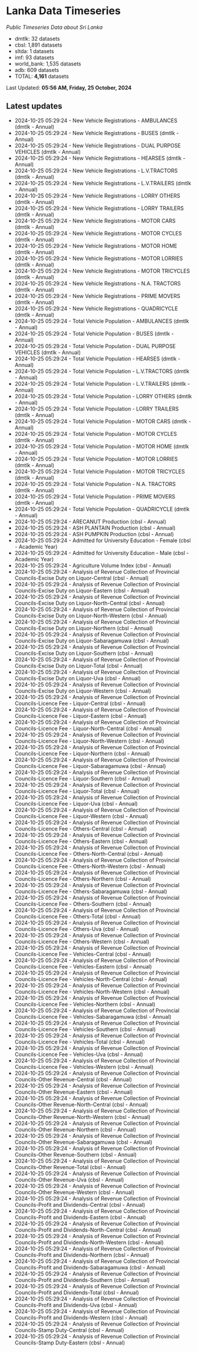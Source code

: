 # Lanka Data Timeseries
*Public Timeseries Data about Sri Lanka*

* dmtlk: 32 datasets
* cbsl: 1,891 datasets
* sltda: 1 datasets
* imf: 93 datasets
* world_bank: 1,535 datasets
* adb: 609 datasets
* TOTAL: **4,161** datasets

Last Updated: **05:56 AM, Friday, 25 October, 2024**

## Latest updates

* 2024-10-25 05:29:24 - New Vehicle Registrations - AMBULANCES (dmtlk - Annual)
* 2024-10-25 05:29:24 - New Vehicle Registrations - BUSES (dmtlk - Annual)
* 2024-10-25 05:29:24 - New Vehicle Registrations - DUAL PURPOSE VEHICLES (dmtlk - Annual)
* 2024-10-25 05:29:24 - New Vehicle Registrations - HEARSES (dmtlk - Annual)
* 2024-10-25 05:29:24 - New Vehicle Registrations - L.V.TRACTORS (dmtlk - Annual)
* 2024-10-25 05:29:24 - New Vehicle Registrations - L.V.TRAILERS (dmtlk - Annual)
* 2024-10-25 05:29:24 - New Vehicle Registrations - LORRY OTHERS (dmtlk - Annual)
* 2024-10-25 05:29:24 - New Vehicle Registrations - LORRY TRAILERS (dmtlk - Annual)
* 2024-10-25 05:29:24 - New Vehicle Registrations - MOTOR CARS (dmtlk - Annual)
* 2024-10-25 05:29:24 - New Vehicle Registrations - MOTOR CYCLES (dmtlk - Annual)
* 2024-10-25 05:29:24 - New Vehicle Registrations - MOTOR HOME (dmtlk - Annual)
* 2024-10-25 05:29:24 - New Vehicle Registrations - MOTOR LORRIES (dmtlk - Annual)
* 2024-10-25 05:29:24 - New Vehicle Registrations - MOTOR TRICYCLES (dmtlk - Annual)
* 2024-10-25 05:29:24 - New Vehicle Registrations - N.A. TRACTORS (dmtlk - Annual)
* 2024-10-25 05:29:24 - New Vehicle Registrations - PRIME MOVERS (dmtlk - Annual)
* 2024-10-25 05:29:24 - New Vehicle Registrations - QUADRICYCLE (dmtlk - Annual)
* 2024-10-25 05:29:24 - Total Vehicle Population - AMBULANCES (dmtlk - Annual)
* 2024-10-25 05:29:24 - Total Vehicle Population - BUSES (dmtlk - Annual)
* 2024-10-25 05:29:24 - Total Vehicle Population - DUAL PURPOSE VEHICLES (dmtlk - Annual)
* 2024-10-25 05:29:24 - Total Vehicle Population - HEARSES (dmtlk - Annual)
* 2024-10-25 05:29:24 - Total Vehicle Population - L.V.TRACTORS (dmtlk - Annual)
* 2024-10-25 05:29:24 - Total Vehicle Population - L.V.TRAILERS (dmtlk - Annual)
* 2024-10-25 05:29:24 - Total Vehicle Population - LORRY OTHERS (dmtlk - Annual)
* 2024-10-25 05:29:24 - Total Vehicle Population - LORRY TRAILERS (dmtlk - Annual)
* 2024-10-25 05:29:24 - Total Vehicle Population - MOTOR CARS (dmtlk - Annual)
* 2024-10-25 05:29:24 - Total Vehicle Population - MOTOR CYCLES (dmtlk - Annual)
* 2024-10-25 05:29:24 - Total Vehicle Population - MOTOR HOME (dmtlk - Annual)
* 2024-10-25 05:29:24 - Total Vehicle Population - MOTOR LORRIES (dmtlk - Annual)
* 2024-10-25 05:29:24 - Total Vehicle Population - MOTOR TRICYCLES (dmtlk - Annual)
* 2024-10-25 05:29:24 - Total Vehicle Population - N.A. TRACTORS (dmtlk - Annual)
* 2024-10-25 05:29:24 - Total Vehicle Population - PRIME MOVERS (dmtlk - Annual)
* 2024-10-25 05:29:24 - Total Vehicle Population - QUADRICYCLE (dmtlk - Annual)
* 2024-10-25 05:29:24 - ARECANUT Production (cbsl - Annual)
* 2024-10-25 05:29:24 - ASH PLANTAIN Production (cbsl - Annual)
* 2024-10-25 05:29:24 - ASH PUMPKIN Production (cbsl - Annual)
* 2024-10-25 05:29:24 - Admitted for University Education - Female (cbsl - Academic Year)
* 2024-10-25 05:29:24 - Admitted for University Education - Male (cbsl - Academic Year)
* 2024-10-25 05:29:24 - Agriculture Volume Index (cbsl - Annual)
* 2024-10-25 05:29:24 - Analysis of Revenue Collection of Provincial Councils-Excise Duty on Liquor-Central (cbsl - Annual)
* 2024-10-25 05:29:24 - Analysis of Revenue Collection of Provincial Councils-Excise Duty on Liquor-Eastern (cbsl - Annual)
* 2024-10-25 05:29:24 - Analysis of Revenue Collection of Provincial Councils-Excise Duty on Liquor-North-Central (cbsl - Annual)
* 2024-10-25 05:29:24 - Analysis of Revenue Collection of Provincial Councils-Excise Duty on Liquor-North-Western (cbsl - Annual)
* 2024-10-25 05:29:24 - Analysis of Revenue Collection of Provincial Councils-Excise Duty on Liquor-Northern (cbsl - Annual)
* 2024-10-25 05:29:24 - Analysis of Revenue Collection of Provincial Councils-Excise Duty on Liquor-Sabaragamuwa (cbsl - Annual)
* 2024-10-25 05:29:24 - Analysis of Revenue Collection of Provincial Councils-Excise Duty on Liquor-Southern (cbsl - Annual)
* 2024-10-25 05:29:24 - Analysis of Revenue Collection of Provincial Councils-Excise Duty on Liquor-Total (cbsl - Annual)
* 2024-10-25 05:29:24 - Analysis of Revenue Collection of Provincial Councils-Excise Duty on Liquor-Uva (cbsl - Annual)
* 2024-10-25 05:29:24 - Analysis of Revenue Collection of Provincial Councils-Excise Duty on Liquor-Western (cbsl - Annual)
* 2024-10-25 05:29:24 - Analysis of Revenue Collection of Provincial Councils-Licence Fee - Liquor-Central (cbsl - Annual)
* 2024-10-25 05:29:24 - Analysis of Revenue Collection of Provincial Councils-Licence Fee - Liquor-Eastern (cbsl - Annual)
* 2024-10-25 05:29:24 - Analysis of Revenue Collection of Provincial Councils-Licence Fee - Liquor-North-Central (cbsl - Annual)
* 2024-10-25 05:29:24 - Analysis of Revenue Collection of Provincial Councils-Licence Fee - Liquor-North-Western (cbsl - Annual)
* 2024-10-25 05:29:24 - Analysis of Revenue Collection of Provincial Councils-Licence Fee - Liquor-Northern (cbsl - Annual)
* 2024-10-25 05:29:24 - Analysis of Revenue Collection of Provincial Councils-Licence Fee - Liquor-Sabaragamuwa (cbsl - Annual)
* 2024-10-25 05:29:24 - Analysis of Revenue Collection of Provincial Councils-Licence Fee - Liquor-Southern (cbsl - Annual)
* 2024-10-25 05:29:24 - Analysis of Revenue Collection of Provincial Councils-Licence Fee - Liquor-Total (cbsl - Annual)
* 2024-10-25 05:29:24 - Analysis of Revenue Collection of Provincial Councils-Licence Fee - Liquor-Uva (cbsl - Annual)
* 2024-10-25 05:29:24 - Analysis of Revenue Collection of Provincial Councils-Licence Fee - Liquor-Western (cbsl - Annual)
* 2024-10-25 05:29:24 - Analysis of Revenue Collection of Provincial Councils-Licence Fee - Others-Central (cbsl - Annual)
* 2024-10-25 05:29:24 - Analysis of Revenue Collection of Provincial Councils-Licence Fee - Others-Eastern (cbsl - Annual)
* 2024-10-25 05:29:24 - Analysis of Revenue Collection of Provincial Councils-Licence Fee - Others-North-Central (cbsl - Annual)
* 2024-10-25 05:29:24 - Analysis of Revenue Collection of Provincial Councils-Licence Fee - Others-North-Western (cbsl - Annual)
* 2024-10-25 05:29:24 - Analysis of Revenue Collection of Provincial Councils-Licence Fee - Others-Northern (cbsl - Annual)
* 2024-10-25 05:29:24 - Analysis of Revenue Collection of Provincial Councils-Licence Fee - Others-Sabaragamuwa (cbsl - Annual)
* 2024-10-25 05:29:24 - Analysis of Revenue Collection of Provincial Councils-Licence Fee - Others-Southern (cbsl - Annual)
* 2024-10-25 05:29:24 - Analysis of Revenue Collection of Provincial Councils-Licence Fee - Others-Total (cbsl - Annual)
* 2024-10-25 05:29:24 - Analysis of Revenue Collection of Provincial Councils-Licence Fee - Others-Uva (cbsl - Annual)
* 2024-10-25 05:29:24 - Analysis of Revenue Collection of Provincial Councils-Licence Fee - Others-Western (cbsl - Annual)
* 2024-10-25 05:29:24 - Analysis of Revenue Collection of Provincial Councils-Licence Fee - Vehicles-Central (cbsl - Annual)
* 2024-10-25 05:29:24 - Analysis of Revenue Collection of Provincial Councils-Licence Fee - Vehicles-Eastern (cbsl - Annual)
* 2024-10-25 05:29:24 - Analysis of Revenue Collection of Provincial Councils-Licence Fee - Vehicles-North-Central (cbsl - Annual)
* 2024-10-25 05:29:24 - Analysis of Revenue Collection of Provincial Councils-Licence Fee - Vehicles-North-Western (cbsl - Annual)
* 2024-10-25 05:29:24 - Analysis of Revenue Collection of Provincial Councils-Licence Fee - Vehicles-Northern (cbsl - Annual)
* 2024-10-25 05:29:24 - Analysis of Revenue Collection of Provincial Councils-Licence Fee - Vehicles-Sabaragamuwa (cbsl - Annual)
* 2024-10-25 05:29:24 - Analysis of Revenue Collection of Provincial Councils-Licence Fee - Vehicles-Southern (cbsl - Annual)
* 2024-10-25 05:29:24 - Analysis of Revenue Collection of Provincial Councils-Licence Fee - Vehicles-Total (cbsl - Annual)
* 2024-10-25 05:29:24 - Analysis of Revenue Collection of Provincial Councils-Licence Fee - Vehicles-Uva (cbsl - Annual)
* 2024-10-25 05:29:24 - Analysis of Revenue Collection of Provincial Councils-Licence Fee - Vehicles-Western (cbsl - Annual)
* 2024-10-25 05:29:24 - Analysis of Revenue Collection of Provincial Councils-Other Revenue-Central (cbsl - Annual)
* 2024-10-25 05:29:24 - Analysis of Revenue Collection of Provincial Councils-Other Revenue-Eastern (cbsl - Annual)
* 2024-10-25 05:29:24 - Analysis of Revenue Collection of Provincial Councils-Other Revenue-North-Central (cbsl - Annual)
* 2024-10-25 05:29:24 - Analysis of Revenue Collection of Provincial Councils-Other Revenue-North-Western (cbsl - Annual)
* 2024-10-25 05:29:24 - Analysis of Revenue Collection of Provincial Councils-Other Revenue-Northern (cbsl - Annual)
* 2024-10-25 05:29:24 - Analysis of Revenue Collection of Provincial Councils-Other Revenue-Sabaragamuwa (cbsl - Annual)
* 2024-10-25 05:29:24 - Analysis of Revenue Collection of Provincial Councils-Other Revenue-Southern (cbsl - Annual)
* 2024-10-25 05:29:24 - Analysis of Revenue Collection of Provincial Councils-Other Revenue-Total (cbsl - Annual)
* 2024-10-25 05:29:24 - Analysis of Revenue Collection of Provincial Councils-Other Revenue-Uva (cbsl - Annual)
* 2024-10-25 05:29:24 - Analysis of Revenue Collection of Provincial Councils-Other Revenue-Western (cbsl - Annual)
* 2024-10-25 05:29:24 - Analysis of Revenue Collection of Provincial Councils-Profit and Dividends-Central (cbsl - Annual)
* 2024-10-25 05:29:24 - Analysis of Revenue Collection of Provincial Councils-Profit and Dividends-Eastern (cbsl - Annual)
* 2024-10-25 05:29:24 - Analysis of Revenue Collection of Provincial Councils-Profit and Dividends-North-Central (cbsl - Annual)
* 2024-10-25 05:29:24 - Analysis of Revenue Collection of Provincial Councils-Profit and Dividends-North-Western (cbsl - Annual)
* 2024-10-25 05:29:24 - Analysis of Revenue Collection of Provincial Councils-Profit and Dividends-Northern (cbsl - Annual)
* 2024-10-25 05:29:24 - Analysis of Revenue Collection of Provincial Councils-Profit and Dividends-Sabaragamuwa (cbsl - Annual)
* 2024-10-25 05:29:24 - Analysis of Revenue Collection of Provincial Councils-Profit and Dividends-Southern (cbsl - Annual)
* 2024-10-25 05:29:24 - Analysis of Revenue Collection of Provincial Councils-Profit and Dividends-Total (cbsl - Annual)
* 2024-10-25 05:29:24 - Analysis of Revenue Collection of Provincial Councils-Profit and Dividends-Uva (cbsl - Annual)
* 2024-10-25 05:29:24 - Analysis of Revenue Collection of Provincial Councils-Profit and Dividends-Western (cbsl - Annual)
* 2024-10-25 05:29:24 - Analysis of Revenue Collection of Provincial Councils-Stamp Duty-Central (cbsl - Annual)
* 2024-10-25 05:29:24 - Analysis of Revenue Collection of Provincial Councils-Stamp Duty-Eastern (cbsl - Annual)